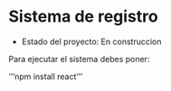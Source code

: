 <h1> Sistema de registro </h1>

- Estado del proyecto: En construccion

Para ejecutar el sistema debes poner:

’’’npm install react’’’
